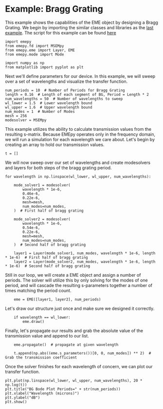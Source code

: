 # Example: Bragg Grating

This example shows the capabilities of the EME object by designing a Bragg Grating. We begin by importing the similar classes and libraries as the [last example](index.md). The script for this example can be found [here](https://github.com/BYUCamachoLab/emepy/blob/master/examples/taper.py)

    import emepy
    from emepy.fd import MSEMpy
    from emepy.eme import Layer, EME
    from emepy.mode import Mode

    import numpy as np
    from matplotlib import pyplot as plt

Next we'll define parameters for our device. In this example, we will sweep over a set of wavelengths and visualize the transfer function.

    num_periods = 10  # Number of Periods for Bragg Grating
    length = 0.16  # Length of each segment of BG, Period = Length * 2
    num_wavelengths = 50  # Number of wavelengths to sweep
    wl_lower = 1.5  # Lower wavelength bound
    wl_upper = 1.6  # Upper wavelength bound
    num_modes = 1  # Number of Modes
    mesh = 256
    modesolver = MSEMpy

This example utilizes the ability to calculate transmission values from the resulting s-matrix. Because EMEpy operates only in the frequency domain, we will run a simulation for each wavelength we care about. Let's begin by creating an array to hold our transmission values.

    t = []

We will now sweep over our set of wavelengths and create modesolvers and layers for both steps of the bragg grating period.

    for wavelength in np.linspace(wl_lower, wl_upper, num_wavelengths):

        mode_solver1 = modesolver(
            wavelength * 1e-6,
            0.46e-6,
            0.22e-6,
            mesh=mesh,
            num_modes=num_modes,
        )  # First half of bragg grating

        mode_solver2 = modesolver(
            wavelength * 1e-6,
            0.54e-6,
            0.22e-6,
            mesh=mesh,
            num_modes=num_modes,
        )  # Second half of bragg grating

        layer1 = Layer(mode_solver1, num_modes, wavelength * 1e-6, length * 1e-6)  # First half of bragg grating
        layer2 = Layer(mode_solver2, num_modes, wavelength * 1e-6, length * 1e-6)  # Second half of bragg grating

Still in our loop, we will create a EME object and assign a number of periods. The solver will utilize this by only solving for the modes of one period, and will cascade the resulting s-parameters together a number of times matching the period count.

        eme = EME([layer1, layer2], num_periods)

Let's draw our structure just once and make sure we designed it correctly.

        if wavelength == wl_lower:
            eme.draw()

Finally, let's propagate our results and grab the absolute value of the transmission value and append to our list.

        eme.propagate()  # propagate at given wavelength

        t.append(np.abs((eme.s_parameters())[0, 0, num_modes]) ** 2)  # Grab the transmission coefficient

Once the solver finishes for each wavelength of concern, we can plot our transfer function.

    plt.plot(np.linspace(wl_lower, wl_upper, num_wavelengths), 20 * np.log(t))
    plt.title("BG Bode Plot Periods=" + str(num_periods))
    plt.xlabel("Wavelength (microns)")
    plt.ylabel("dB")
    plt.show()
